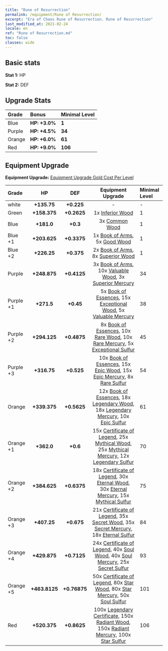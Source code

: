 ```yaml
---
title: "Rune of Resurrection"
permalink: /equipment/Rune of Resurrection/
excerpt: "Era of Chaos Rune of Resurrection. Rune of Resurrection"
last_modified_at: 2021-02-24
locale: en
ref: "Rune of Resurrection.md"
toc: false
classes: wide
---
```


## Basic stats
 **Stat 1:** HP

 **Stat 2:** DEF

## Upgrade Stats

  |     Grade    |   Bonus | Minimal Level | 
  |:-------------|:--------|:--------------| 
  | Blue | **HP: +3.0%** | **1** | 
  | Purple | **HP: +4.5%** | **34** | 
  | Orange | **HP: +6.0%** | **61** | 
  | Red | **HP: +9.0%** | **106** | 


## Equipment Upgrade
 **Equipment Upgrade:** [Equipment Upgrade Gold Cost Per Level](/equipment/EquipmentUpgradeCostPerLevel/) 

  |          Grade      | HP | DEF | Equipment Upgrade | Minimal Level |
  |:--------------------|:---------:|:---------:|:----------------:|:--------------|
  | white | **+135.75** | **+0.225** | - | - |
  | Green | **+158.375** | **+0.2625** | 1x [Inferior Wood](/Items/mat_12/) | 1 |
  | Blue | **+181.0** | **+0.3** | 3x [Common Wood](/Items/mat_53/) | 1 |
  | Blue +1 | **+203.625** | **+0.3375** | 1x [Book of Arms](/Items/mat_32/), 5x [Good Wood](/Items/mat_90/) | 1 |
  | Blue +2 | **+226.25** | **+0.375** | 2x [Book of Arms](/Items/mat_71/), 8x [Superior Wood](/Items/mat_28/) | 1 |
  | Purple | **+248.875** | **+0.4125** | 3x [Book of Arms](/Items/mat_6/), 10x [Valuable Wood](/Items/mat_43/), 3x [Superior Mercury](/Items/mat_15/) | 34 |
  | Purple +1 | **+271.5** | **+0.45** | 5x [Book of Essences](/Items/mat_44/), 15x [Exceptional Wood](/Items/mat_82/), 5x [Valuable Mercury](/Items/mat_58/) | 38 |
  | Purple +2 | **+294.125** | **+0.4875** | 8x [Book of Essences](/Items/mat_84/), 10x [Rare Wood](/Items/mat_14/), 10x [Rare Mercury](/Items/mat_29/), 5x [Exceptional Sulfur](/Items/mat_1/) | 45 |
  | Purple +3 | **+316.75** | **+0.525** | 10x [Book of Essences](/Items/mat_20/), 15x [Epic Wood](/Items/mat_57/), 15x [Epic Mercury](/Items/mat_70/), 8x [Rare Sulfur](/Items/mat_46/) | 54 |
  | Orange | **+339.375** | **+0.5625** | 12x [Book of Essences](/Items/mat_60/), 18x [Legendary Wood](/Items/mat_93/), 18x [Legendary Mercury](/Items/mat_3/), 10x [Epic Sulfur](/Items/mat_83/) | 61 |
  | Orange +1 | **+362.0** | **+0.6** | 15x [Certificate of Legend](/Items/mat_96/), 25x [Mythical Wood](/Items/mat_9/), 25x [Mythical Mercury](/Items/mat_50/), 12x [Legendary Sulfur](/Items/mat_18/) | 70 |
  | Orange +2 | **+384.625** | **+0.6375** | 18x [Certificate of Legend](/Items/mat_25/), 30x [Eternal Wood](/Items/mat_75/), 30x [Eternal Mercury](/Items/mat_62/), 15x [Mythical Sulfur](/Items/mat_35/) | 75 |
  | Orange +3 | **+407.25** | **+0.675** | 21x [Certificate of Legend](/Items/mat_38/), 35x [Secret Wood](/Items/mat_87/), 35x [Secret Mercury](/Items/mat_22/), 18x [Eternal Sulfur](/Items/mat_97/) | 84 |
  | Orange +4 | **+429.875** | **+0.7125** | 24x [Certificate of Legend](/Items/mat_100/), 40x [Soul Wood](/Items/mat_49/), 40x [Soul Mercury](/Items/mat_34/), 25x [Secret Sulfur](/Items/mat_7/) | 93 |
  | Orange +5 | **+463.8125** | **+0.76875** | 50x [Certificate of Legend](/Items/mat_11/), 80x [Star Wood](/Items/mat_63/), 80x [Star Mercury](/Items/mat_98/), 50x [Soul Sulfur](/Items/mat_73/) | 101 |
  | Red | **+520.375** | **+0.8625** | 100x [Legendary Certificate](/Items/mat_76/), 150x [Radiant Wood](/Items/mat_21/), 150x [Radiant Mercury](/Items/mat_24/), 100x [Star Sulfur](/Items/mat_101/) | 106 |

